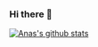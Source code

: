 ### Hi there 👋

<!--
**SaeedAnas/SaeedAnas** is a ✨ _special_ ✨ repository because its `README.md` (this file) appears on your GitHub profile.

Here are some ideas to get you started:

- 🔭 I’m currently working on ...
- 🌱 I’m currently learning ...
- 👯 I’m looking to collaborate on ...
- 🤔 I’m looking for help with ...
- 💬 Ask me about ...
- 📫 How to reach me: ...
- 😄 Pronouns: ...
- ⚡ Fun fact: ...
-->
[![Anas's github stats](https://github-readme-stats.vercel.app/api?username=SaeedAnas)](https://github.com/anuraghazra/github-readme-stats)
